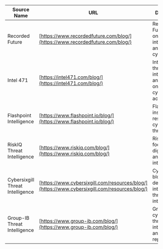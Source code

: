 
| Source Name | URL | Description |
|-------------|-----|-------------|
| Recorded Future | [https://www.recordedfuture.com/blog/](https://www.recordedfuture.com/blog/) | Recorded Future’s blog on threat intelligence and cybersecurity. |
| Intel 471 | [https://intel471.com/blog/](https://intel471.com/blog/) | Intel 471’s threat intelligence and research on cybercriminal activity. |
| Flashpoint Intelligence | [https://www.flashpoint.io/blog/](https://www.flashpoint.io/blog/) | Flashpoint's insights and research on cybersecurity threats. |
| RiskIQ Threat Intelligence | [https://www.riskiq.com/blog/](https://www.riskiq.com/blog/) | RiskIQ’s blog focusing on digital risk and threat intelligence. |
| Cybersixgill Threat Intelligence | [https://www.cybersixgill.com/resources/blog/](https://www.cybersixgill.com/resources/blog/) | Cybersixgill's blog providing deep insights into cyber threat intelligence. |
| Group-IB Threat Intelligence | [https://www.group-ib.com/blog/](https://www.group-ib.com/blog/) | Group-IB’s cybersecurity threat intelligence and research reports. |
